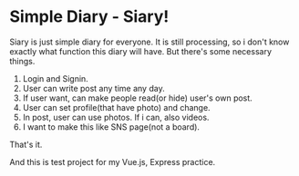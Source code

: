 # Simple Diary - Siary!  

Siary is just simple diary for everyone. It is still processing, so i don't know exactly what function this diary will have. But there's some necessary things.  

1. Login and Signin.  
2. User can write post any time any day.  
3. If user want, can make people read(or hide) user's own post.  
4. User can set profile(that have photo) and change.  
5. In post, user can use photos. If i can, also videos.  
6. I want to make this like SNS page(not a board).  

That's it.  

And this is test project for my Vue.js, Express practice.  
